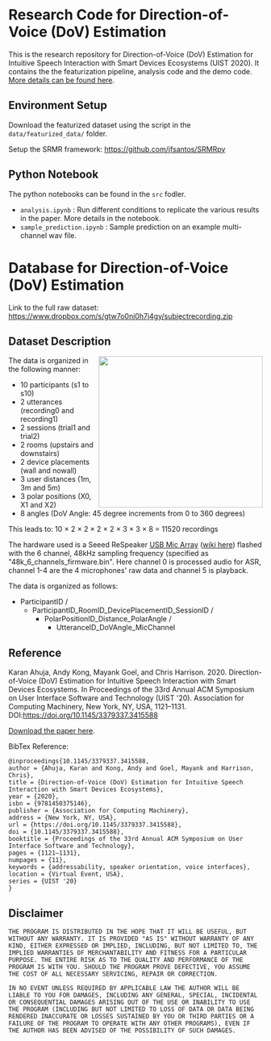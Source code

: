 
# Research Code for Direction-of-Voice (DoV) Estimation
This is the research repository for Direction-of-Voice (DoV) Estimation for Intuitive Speech Interaction with Smart Devices Ecosystems (UIST 2020). It contains the the featurization pipeline, analysis code and the demo code. [More details can be found here](https://karan-ahuja.com/dov.html).

## Environment Setup

Download the featurized dataset using the script in the `data/featurized_data/` folder.

Setup the SRMR framework: https://github.com/jfsantos/SRMRpy

## Python Notebook

The python notebooks can be found in the `src` fodler.

- `analysis.ipynb` : Run different conditions to replicate the various results in the paper. More details in the notebook.
- `sample_prediction.ipynb` : Sample prediction on an example multi-channel wav file. 


# Database for Direction-of-Voice (DoV) Estimation
Link to the full raw dataset: https://www.dropbox.com/s/gtw7o0nj0h7j4gy/subjectrecording.zip

## Dataset Description

<img align="right" width="325" height="300" src="https://karan-ahuja.com/assets/docs/paper/DoVDataCollection.png">

The data is organized in the following manner:

* 10 participants (s1 to s10)
* 2 utterances (recording0 and recording1)
* 2 sessions (trial1 and trial2)
* 2 rooms (upstairs and downstairs)
* 2 device placements (wall and nowall)
* 3 user distances (1m, 3m and 5m)
* 3 polar positions (X0, X1 and X2)
* 8 angles (DoV Angle: 45 degree increments from 0 to 360 degrees)

This leads to: 10 × 2 × 2 × 2 × 2 × 3 × 3 × 8 = 11520 recordings

The hardware used is a Seeed ReSpeaker [USB Mic Array](https://www.seeedstudio.com/ReSpeaker-USB-Mic-Array-p-4247.html) ([wiki here](https://wiki.seeedstudio.com/ReSpeaker-USB-Mic-Array/)) flashed with the 6 channel, 48kHz sampling frequency (specified as "48k_6_channels_firmware.bin". Here channel 0 is processed audio for ASR, channel 1-4 are the 4 microphones' raw data and channel 5 is playback.

The data is organized as follows:

* ParticipantID /
  * ParticipantID_RoomID_DevicePlacementID_SessionID /
    * PolarPositionID_Distance_PolarAngle /
      * UtteranceID_DoVAngle_MicChannel
  


## Reference
Karan Ahuja, Andy Kong, Mayank Goel, and Chris Harrison. 2020. Direction-of-Voice (DoV) Estimation for Intuitive Speech Interaction with Smart Devices Ecosystems. In Proceedings of the 33rd Annual ACM Symposium on User Interface Software and Technology (UIST '20). Association for Computing Machinery, New York, NY, USA, 1121–1131. DOI:https://doi.org/10.1145/3379337.3415588

[Download the paper here](https://karan-ahuja.com/assets/docs/paper/dov.pdf).

BibTex Reference:
```
@inproceedings{10.1145/3379337.3415588,
author = {Ahuja, Karan and Kong, Andy and Goel, Mayank and Harrison, Chris},
title = {Direction-of-Voice (DoV) Estimation for Intuitive Speech Interaction with Smart Devices Ecosystems},
year = {2020},
isbn = {9781450375146},
publisher = {Association for Computing Machinery},
address = {New York, NY, USA},
url = {https://doi.org/10.1145/3379337.3415588},
doi = {10.1145/3379337.3415588},
booktitle = {Proceedings of the 33rd Annual ACM Symposium on User Interface Software and Technology},
pages = {1121–1131},
numpages = {11},
keywords = {addressability, speaker orientation, voice interfaces},
location = {Virtual Event, USA},
series = {UIST '20}
}
```


## Disclaimer

```
THE PROGRAM IS DISTRIBUTED IN THE HOPE THAT IT WILL BE USEFUL, BUT WITHOUT ANY WARRANTY. IT IS PROVIDED "AS IS" WITHOUT WARRANTY OF ANY KIND, EITHER EXPRESSED OR IMPLIED, INCLUDING, BUT NOT LIMITED TO, THE IMPLIED WARRANTIES OF MERCHANTABILITY AND FITNESS FOR A PARTICULAR PURPOSE. THE ENTIRE RISK AS TO THE QUALITY AND PERFORMANCE OF THE PROGRAM IS WITH YOU. SHOULD THE PROGRAM PROVE DEFECTIVE, YOU ASSUME THE COST OF ALL NECESSARY SERVICING, REPAIR OR CORRECTION.

IN NO EVENT UNLESS REQUIRED BY APPLICABLE LAW THE AUTHOR WILL BE LIABLE TO YOU FOR DAMAGES, INCLUDING ANY GENERAL, SPECIAL, INCIDENTAL OR CONSEQUENTIAL DAMAGES ARISING OUT OF THE USE OR INABILITY TO USE THE PROGRAM (INCLUDING BUT NOT LIMITED TO LOSS OF DATA OR DATA BEING RENDERED INACCURATE OR LOSSES SUSTAINED BY YOU OR THIRD PARTIES OR A FAILURE OF THE PROGRAM TO OPERATE WITH ANY OTHER PROGRAMS), EVEN IF THE AUTHOR HAS BEEN ADVISED OF THE POSSIBILITY OF SUCH DAMAGES.
```
